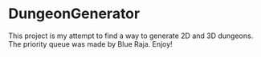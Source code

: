 # DungeonGenerator

This project is my attempt to find a way to generate 2D and 3D dungeons. The priority queue was made by Blue Raja. Enjoy!
